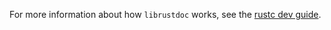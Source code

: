 For more information about how `librustdoc` works, see the [rustc dev guide].

[rustc dev guide]: https://rust-lang.github.io/rustc-dev-guide/rustdoc.html
